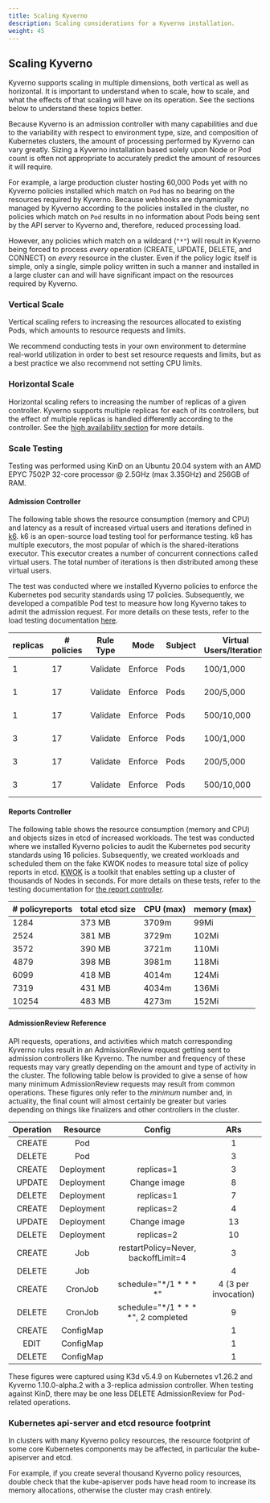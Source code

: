 ```yaml
---
title: Scaling Kyverno
description: Scaling considerations for a Kyverno installation.
weight: 45
---
```


## Scaling Kyverno

Kyverno supports scaling in multiple dimensions, both vertical as well as horizontal. It is important to understand when to scale, how to scale, and what the effects of that scaling will have on its operation. See the sections below to understand these topics better.

Because Kyverno is an admission controller with many capabilities and due to the variability with respect to environment type, size, and composition of Kubernetes clusters, the amount of processing performed by Kyverno can vary greatly. Sizing a Kyverno installation based solely upon Node or Pod count is often not appropriate to accurately predict the amount of resources it will require.

For example, a large production cluster hosting 60,000 Pods yet with no Kyverno policies installed which match on `Pod` has no bearing on the resources required by Kyverno. Because webhooks are dynamically managed by Kyverno according to the policies installed in the cluster, no policies which match on `Pod` results in no information about Pods being sent by the API server to Kyverno and, therefore, reduced processing load.

However, any policies which match on a wildcard (`"*"`) will result in Kyverno being forced to process _every_ operation (CREATE, UPDATE, DELETE, and CONNECT) on _every_ resource in the cluster. Even if the policy logic itself is simple, only a single, simple policy written in such a manner and installed in a large cluster can and will have significant impact on the resources required by Kyverno.

### Vertical Scale

Vertical scaling refers to increasing the resources allocated to existing Pods, which amounts to resource requests and limits.

We recommend conducting tests in your own environment to determine real-world utilization in order to best set resource requests and limits, but as a best practice we also recommend not setting CPU limits.

### Horizontal Scale

Horizontal scaling refers to increasing the number of replicas of a given controller. Kyverno supports multiple replicas for each of its controllers, but the effect of multiple replicas is handled differently according to the controller. See the [high availability section](../high-availability/_index.md#how-ha-works-in-kyverno) for more details.

### Scale Testing

Testing was performed using KinD on an Ubuntu 20.04 system with an AMD EPYC 7502P 32-core processor @ 2.5GHz (max 3.35GHz) and 256GB of RAM.

#### Admission Controller

The following table shows the resource consumption (memory and CPU) and latency as a result of increased virtual users and iterations defined in [k6](https://k6.io/open-source/). k6 is an open-source load testing tool for performance testing. k6 has multiple executors, the most popular of which is the shared-iterations executor. This executor creates a number of concurrent connections called virtual users. The total number of iterations is then distributed among these virtual users.

The test was conducted where we installed Kyverno policies to enforce the Kubernetes pod security standards using 17 policies. Subsequently, we developed a compatible Pod test to measure how long Kyverno takes to admit the admission request. For more details on these tests, refer to the load testing documentation [here](https://github.com/kyverno/load-testing/blob/main/README.md).


| replicas | # policies | Rule Type | Mode    | Subject | Virtual Users/Iterations | Latency (avg/max)  | Memory (max)  | CPU (max) | Memory Limit    |
|----------|------------|-----------|---------|---------|--------------------------|--------------------|--------------|------------|-----------------|
| 1        | 17         | Validate  | Enforce | Pods    | 100/1,000                | 42.67ms / 141.24ms |    114Mi     |    148m    | default (384Mi) |
| 1        | 17         | Validate  | Enforce | Pods    | 200/5,000                | 80.74ms / 409.35ms |    215Mi     |    3237m   | default (384Mi) |
| 1        | 17         | Validate  | Enforce | Pods    | 500/10,000               | 203.86ms / 1.5s    |    471Mi     |    4851m   |      512Mi      |
| 3        | 17         | Validate  | Enforce | Pods    | 100/1,000                | 35.61ms / 92.61ms  |    104Mi     |    289m    | default (384Mi) |
| 3        | 17         | Validate  | Enforce | Pods    | 200/5,000                | 67.37ms / 327.12ms |    122Mi     |    1336m   | default (384Mi) |
| 3        | 17         | Validate  | Enforce | Pods    | 500/10,000               | 163.08ms / 3.02s   |    239Mi     |    2769m   |      512Mi      |

#### Reports Controller

The following table shows the resource consumption (memory and CPU) and objects sizes in etcd of increased workloads. The test was conducted where we installed Kyverno policies to audit the Kubernetes pod security standards using 16 policies. Subsequently, we created workloads and scheduled them on the fake KWOK nodes to measure total size of policy reports in etcd. [KWOK](https://kwok.sigs.k8s.io/) is a toolkit that enables setting up a cluster of thousands of Nodes in seconds. For more details on these tests, refer to the testing documentation for [the report controller](https://github.com/kyverno/kyverno/tree/main/docs/perf-testing).

| # policyreports | total etcd size | CPU (max) | memory (max) |
|-----------------|-----------------|-----------|--------------|
| 1284            | 373 MB          | 3709m     | 99Mi         |
| 2524            | 381 MB          | 3729m     | 102Mi        |
| 3572            | 390 MB          | 3721m     | 110Mi        |
| 4879            | 398 MB          | 3981m     | 118Mi        |
| 6099            | 418 MB          | 4014m     | 124Mi        |
| 7319            | 431 MB          | 4034m     | 136Mi        |
| 10254           | 483 MB          | 4273m     | 152Mi        |

#### AdmissionReview Reference

API requests, operations, and activities which match corresponding Kyverno rules result in an AdmissionReview request getting sent to admission controllers like Kyverno. The number and frequency of these requests may vary greatly depending on the amount and type of activity in the cluster. The following table below is provided to give a sense of how many minimum AdmissionReview requests may result from common operations. These figures only refer to the _minimum_ number and, in actuality, the final count will almost certainly be greater but varies depending on things like finalizers and other controllers in the cluster.

| Operation |  Resource  |                Config               |          ARs         |
|:---------:|:----------:|:-----------------------------------:|:--------------------:|
| CREATE    | Pod        |                                     |                    1 |
| DELETE    | Pod        |                                     |                    3 |
| CREATE    | Deployment | replicas=1                          |                    3 |
| UPDATE    | Deployment | Change image                        |                    8 |
| DELETE    | Deployment | replicas=1                          |                    7 |
| CREATE    | Deployment | replicas=2                          |                    4 |
| UPDATE    | Deployment | Change image                        |                   13 |
| DELETE    | Deployment | replicas=2                          |                   10 |
| CREATE    | Job        | restartPolicy=Never, backoffLimit=4 |                    3 |
| DELETE    | Job        |                                     |                    4 |
| CREATE    | CronJob    | schedule="*/1 * * * *"              | 4 (3 per invocation) |
| DELETE    | CronJob    | schedule="*/1 * * * *", 2 completed |                    9 |
| CREATE    | ConfigMap  |                                     |                    1 |
| EDIT      | ConfigMap  |                                     |                    1 |
| DELETE    | ConfigMap  |                                     |                    1 |

These figures were captured using K3d v5.4.9 on Kubernetes v1.26.2 and Kyverno 1.10.0-alpha.2 with a 3-replica admission controller. When testing against KinD, there may be one less DELETE AdmissionReview for Pod-related operations.

### Kubernetes api-server and etcd resource footprint

In clusters with many Kyverno policy resources, the resource footprint of some core Kubernetes components may be affected, in particular the kube-apiserver and etcd.

For example, if you create several thousand Kyverno policy resources, double check that the kube-apiserver pods have head room to increase its memory allocations, otherwise
the cluster may crash entirely.

